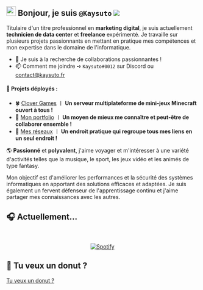 ## <img src="https://media.giphy.com/media/hvRJCLFzcasrR4ia7z/giphy.gif" width="25px"> Bonjour, je suis `@Kaysuto` ![](https://komarev.com/ghpvc/?username=Kaysuto&color=blue)

Titulaire d'un titre professionnel en **marketing digital**, je suis actuellement **technicien de data center** et **freelance** expérimenté. Je travaille sur plusieurs projets passionnants en mettant en pratique mes compétences et mon expertise dans le domaine de l'informatique.

- 🤝 Je suis à la recherche de collaborations passionnantes !
- 📫 Comment me joindre ➺ `Kaysuto#0012` sur Discord ou contact@kaysuto.fr

#### 🚀 Projets déployés :
- 🍀 [Clover Games](https://www.clovergames.fr) 〡 **Un serveur multiplateforme de mini-jeux Minecraft ouvert à tous !**
-  💼 [Mon portfolio](https://www.kaysuto.fr) 〡 **Un moyen de mieux me connaître et peut-être de collaborer ensemble !**
-  🏹 [Mes réseaux](https://www.solo.to/kaysuto) 〡 **Un endroit pratique qui regroupe tous mes liens en un seul endroit !**

🌎 **Passionné** et **polyvalent**, j'aime voyager et m'intéresser à une variété d'activités telles que la musique, le sport, les jeux vidéo et les animés de type fantasy.

Mon objectif est d'améliorer les performances et la sécurité des systèmes informatiques en apportant des solutions efficaces et adaptées. Je suis également un fervent défenseur de l'apprentissage continu et j'aime partager mes connaissances avec les autres.

## 🎧 Actuellement...

&nbsp;<div align="center">
  [![Spotify](https://novatorem-kaysuto.vercel.app/api/spotify?background_color=0d1117&border_color=ffffff)](https://open.spotify.com/user/Kaysuto)
</div>

## 🍩 Tu veux un donut ?

[Tu veux un donut ?](https://user-images.githubusercontent.com/75412305/196014356-4eda6813-bc61-4e9a-8c57-9e271e97af93.mp4)

<!---
This is a ✨ special ✨ repository because its `README.md` (this file) appears on your GitHub profile.
You can click the Preview link to take a look at your changes.
--->
